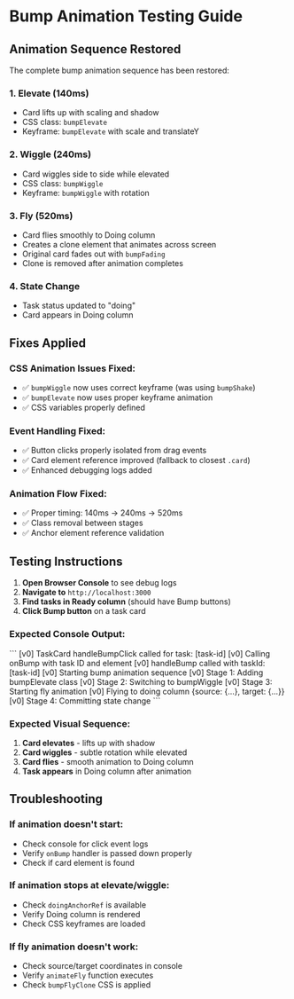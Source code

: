 # Bump Animation Testing Guide

## Animation Sequence Restored

The complete bump animation sequence has been restored:

### 1. **Elevate** (140ms)
- Card lifts up with scaling and shadow
- CSS class: `bumpElevate`
- Keyframe: `bumpElevate` with scale and translateY

### 2. **Wiggle** (240ms) 
- Card wiggles side to side while elevated
- CSS class: `bumpWiggle` 
- Keyframe: `bumpWiggle` with rotation

### 3. **Fly** (520ms)
- Card flies smoothly to Doing column
- Creates a clone element that animates across screen
- Original card fades out with `bumpFading`
- Clone is removed after animation completes

### 4. **State Change**
- Task status updated to "doing"
- Card appears in Doing column

## Fixes Applied

### CSS Animation Issues Fixed:
- ✅ `bumpWiggle` now uses correct keyframe (was using `bumpShake`)
- ✅ `bumpElevate` now uses proper keyframe animation
- ✅ CSS variables properly defined

### Event Handling Fixed:
- ✅ Button clicks properly isolated from drag events
- ✅ Card element reference improved (fallback to closest `.card`)
- ✅ Enhanced debugging logs added

### Animation Flow Fixed:
- ✅ Proper timing: 140ms → 240ms → 520ms
- ✅ Class removal between stages
- ✅ Anchor element reference validation

## Testing Instructions

1. **Open Browser Console** to see debug logs
2. **Navigate to** `http://localhost:3000`
3. **Find tasks in Ready column** (should have Bump buttons)
4. **Click Bump button** on a task card

### Expected Console Output:
\`\`\`
[v0] TaskCard handleBumpClick called for task: [task-id]
[v0] Calling onBump with task ID and element
[v0] handleBump called with taskId: [task-id]
[v0] Starting bump animation sequence
[v0] Stage 1: Adding bumpElevate class
[v0] Stage 2: Switching to bumpWiggle
[v0] Stage 3: Starting fly animation
[v0] Flying to doing column {source: {...}, target: {...}}
[v0] Stage 4: Committing state change
\`\`\`

### Expected Visual Sequence:
1. **Card elevates** - lifts up with shadow
2. **Card wiggles** - subtle rotation while elevated  
3. **Card flies** - smooth animation to Doing column
4. **Task appears** in Doing column after animation

## Troubleshooting

### If animation doesn't start:
- Check console for click event logs
- Verify `onBump` handler is passed down properly
- Check if card element is found

### If animation stops at elevate/wiggle:
- Check `doingAnchorRef` is available
- Verify Doing column is rendered
- Check CSS keyframes are loaded

### If fly animation doesn't work:
- Check source/target coordinates in console
- Verify `animateFly` function executes
- Check `bumpFlyClone` CSS is applied
